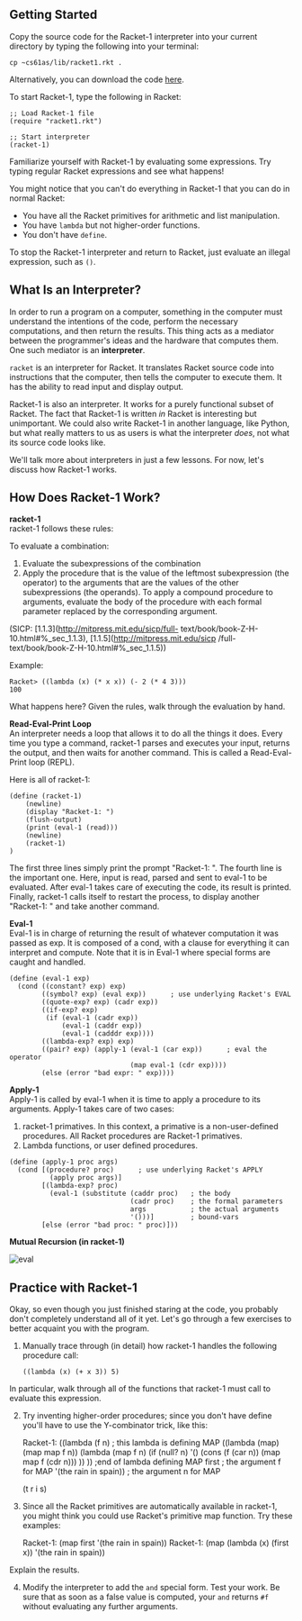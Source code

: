 ## Getting Started

Copy the source code for the Racket-1 interpreter into your current directory
by typing the following into your terminal:

```    
cp ~cs61as/lib/racket1.rkt .
``` 

Alternatively, you can download the code
[here](http://inst.eecs.berkeley.edu/~cs61as/library/racket1.rkt).

To start Racket-1, type the following in Racket:

```
;; Load Racket-1 file
(require "racket1.rkt")

;; Start interpreter
(racket-1)
```

Familiarize yourself with Racket-1 by evaluating some expressions.
Try typing regular Racket expressions and see what happens!

You might notice that you can't do everything in Racket-1 that you can do in
normal Racket:

* You have all the Racket primitives for arithmetic and list manipulation.
* You have `lambda` but not higher-order functions.
* You don't have `define`.

To stop the Racket-1 interpreter and return to Racket, just evaluate an illegal
expression, such as `()`.

## What Is an Interpreter?

In order to run a program on a computer, something in the computer must
understand the intentions of the code, perform the necessary computations, and
then return the results. This thing acts as a mediator between the
programmer's ideas and the hardware that computes them.
One such mediator is an **interpreter**.

`racket` is an interpreter for Racket. It translates Racket source code into instructions
that the computer, then tells the computer to execute them.
It has the ability to read input and display output.
  
Racket-1 is also an interpreter.
It works for a purely functional subset of Racket.
The fact that Racket-1 is written *in* Racket is interesting but unimportant.
We could also write Racket-1 in another language, like Python,
but what really matters to us as users is
what the interpreter *does*, not what its source code looks like.

<!-- This is kind of out of place, imo --Allen
There is an implicit contract between programmer and interpreter:

Interpreter: I know how to do _these_ things. Give me code that looks like
_this_ and I will execute it faithfully.

Programmer: Okay, I won't try to ask you to do things that you don't know how
to do. If I do, feel free to yell at me (error).
-->
  
We'll talk more about interpreters in just a few lessons.
For now, let's discuss how Racket-1 works.
  
## How Does Racket-1 Work?

**racket-1**   
racket-1 follows these rules:

  
To evaluate a combination:

  1. Evaluate the subexpressions of the combination
  2. Apply the procedure that is the value of the leftmost subexpression (the operator) to the arguments that are the values of the other subexpressions (the operands).
To apply a compound procedure to arguments, evaluate the body of the procedure
with each formal parameter replaced by the corresponding argument.

(SICP: [1.1.3](http://mitpress.mit.edu/sicp/full-
text/book/book-Z-H-10.html#%_sec_1.1.3), [1.1.5](http://mitpress.mit.edu/sicp
/full-text/book/book-Z-H-10.html#%_sec_1.1.5))

  
Example:

    
    Racket> ((lambda (x) (* x x)) (- 2 (* 4 3)))
    100
    

What happens here? Given the rules, walk through the evaluation by hand.

  
**Read-Eval-Print Loop**   
An interpreter needs a loop that allows it to do all the things it does. Every
time you type a command, racket-1 parses and executes your input, returns the
output, and then waits for another command. This is called a Read-Eval-Print
loop (REPL).

  
Here is all of racket-1:

    
    (define (racket-1)
        (newline)
        (display "Racket-1: ")
        (flush-output)
        (print (eval-1 (read)))
        (newline)
        (racket-1)
    )

The first three lines simply print the prompt "Racket-1: ". The fourth line is
the important one. Here, input is read, parsed and sent to eval-1 to be
evaluated. After eval-1 takes care of executing the code, its result is
printed. Finally, racket-1 calls itself to restart the process, to display
another "Racket-1: " and take another command.

  
**Eval-1**   
Eval-1 is in charge of returning the result of whatever computation it was
passed as exp. It is composed of a cond, with a clause for everything it can
interpret and compute. Note that it is in Eval-1 where special forms are
caught and handled.

    
    (define (eval-1 exp)
      (cond ((constant? exp) exp)
            ((symbol? exp) (eval exp))      ; use underlying Racket's EVAL
            ((quote-exp? exp) (cadr exp))
            ((if-exp? exp)
             (if (eval-1 (cadr exp))
                 (eval-1 (caddr exp))
                 (eval-1 (cadddr exp))))
            ((lambda-exp? exp) exp)
            ((pair? exp) (apply-1 (eval-1 (car exp))      ; eval the operator
                                  (map eval-1 (cdr exp))))
            (else (error "bad expr: " exp))))
    

  
**Apply-1**   
Apply-1 is called by eval-1 when it is time to apply a procedure to its
arguments. Apply-1 takes care of two cases:

  1. racket-1 primatives. In this context, a primative is a non-user-defined procedures. All Racket procedures are Racket-1 primatives.
  2. Lambda functions, or user defined procedures.

```
(define (apply-1 proc args)
  (cond [(procedure? proc)      ; use underlying Racket's APPLY
          (apply proc args)]
        [(lambda-exp? proc)
          (eval-1 (substitute (caddr proc)   ; the body
                              (cadr proc)    ; the formal parameters
                              args           ; the actual arguments
                              '()))]         ; bound-vars
        [else (error "bad proc: " proc)]))
```    

  
**Mutual Recursion (in racket-1)**   

![eval](/static/eval.png)

## Practice with Racket-1

Okay, so even though you just finished staring at the code, you probably don't
completely understand all of it yet. Let's go through a few exercises to
better acquaint you with the program.

  1. Manually trace through (in detail) how racket-1 handles the following procedure call:  

    
         ((lambda (x) (+ x 3)) 5)

In particular, walk through all of the functions that racket-1 must call to
evaluate this expression.

  2. Try inventing higher-order procedures; since you don't have define you'll have to use the Y-combinator trick, like this: 
    
        Racket-1: 
        ((lambda (f n)  ; this lambda is defining MAP 
        	((lambda (map) (map map f n)) 
            (lambda (map f n) 
                (if (null? n) 
                    '() 
                    (cons (f (car n)) (map map f (cdr n))) )) )) ;end of lambda defining MAP 
        first              ; the argument f for MAP
        '(the rain in spain)) ; the argument n for MAP
                           
        
        (t r i s)
    

  3. Since all the Racket primitives are automatically available in racket-1, you might think you could use Racket's primitive map function. Try these examples: 
    
        Racket-1: 
        (map first '(the rain in spain)) 
        Racket-1: 
        (map (lambda (x) (first x)) '(the rain in spain))
    

Explain the results.

  4. Modify the interpreter to add the `and` special form. Test your work. Be sure that as soon as a false value is computed, your `and` returns `#f` without evaluating any further arguments.

